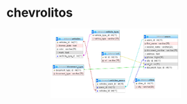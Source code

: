 # chevrolitos

<div align="center">
           <img width="60%" src="assets/img/db.png" alt="DB" title="Chevrolitos"</img>
</div>
